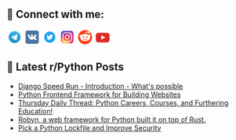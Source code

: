 ## 🔎 Connect with me:
[<img src="https://github.com/bullbesh/bullbesh/blob/main/images/Telegram.png" width="32" height="32" />](https://t.me/bullbesh)
[<img src="https://github.com/bullbesh/bullbesh/blob/main/images/VK.png" width="32" height="32" />](https://vk.com/bullbesh)
[<img src="https://github.com/bullbesh/bullbesh/blob/main/images/Twitter.png" width="32" height="32" />](https://twitter.com/bullbesh1)
[<img src="https://github.com/bullbesh/bullbesh/blob/main/images/Instagram.png" width="32" height="32" />](https://www.instagram.com/bullbesh)
[<img src="https://github.com/bullbesh/bullbesh/blob/main/images/Reddit.png" width="32" height="32" />](https://www.reddit.com/user/bullbesh)
[<img src="https://github.com/bullbesh/bullbesh/blob/main/images/YouTube.png" width="32" height="32" />](https://www.youtube.com/channel/UCtfjRs6uzgq5mfm8S06WTcg)

## 📕 Latest r/Python Posts
<!-- BLOG-POST-LIST:START -->
- [Django Speed Run - Introduction - What&#39;s possible](https://www.reddit.com/r/Python/comments/z38o4m/django_speed_run_introduction_whats_possible/)
- [Python Frontend Framework for Building Websites](https://www.reddit.com/r/Python/comments/z3852d/python_frontend_framework_for_building_websites/)
- [Thursday Daily Thread: Python Careers, Courses, and Furthering Education!](https://www.reddit.com/r/Python/comments/z34q96/thursday_daily_thread_python_careers_courses_and/)
- [Robyn, a web framework for Python built it on top of Rust.](https://www.reddit.com/r/Python/comments/z34pm7/robyn_a_web_framework_for_python_built_it_on_top/)
- [Pick a Python Lockfile and Improve Security](https://www.reddit.com/r/Python/comments/z33aze/pick_a_python_lockfile_and_improve_security/)
<!-- BLOG-POST-LIST:END -->
